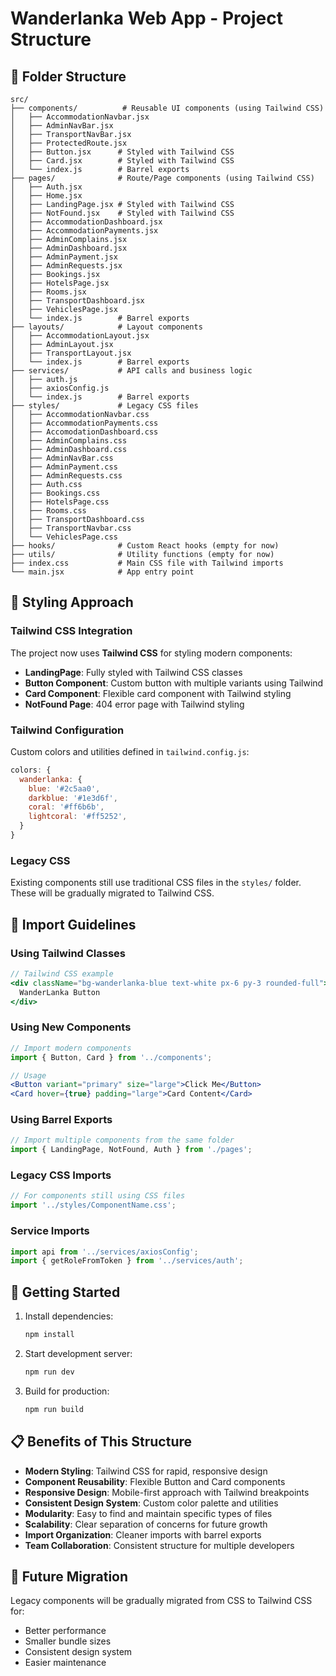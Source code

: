# Wanderlanka Web App - Project Structure

## 📁 Folder Structure

```
src/
├── components/          # Reusable UI components (using Tailwind CSS)
│   ├── AccommodationNavbar.jsx
│   ├── AdminNavBar.jsx
│   ├── TransportNavBar.jsx
│   ├── ProtectedRoute.jsx
│   ├── Button.jsx      # Styled with Tailwind CSS
│   ├── Card.jsx        # Styled with Tailwind CSS
│   └── index.js        # Barrel exports
├── pages/              # Route/Page components (using Tailwind CSS)
│   ├── Auth.jsx
│   ├── Home.jsx
│   ├── LandingPage.jsx # Styled with Tailwind CSS
│   ├── NotFound.jsx    # Styled with Tailwind CSS
│   ├── AccommodationDashboard.jsx
│   ├── AccommodationPayments.jsx
│   ├── AdminComplains.jsx
│   ├── AdminDashboard.jsx
│   ├── AdminPayment.jsx
│   ├── AdminRequests.jsx
│   ├── Bookings.jsx
│   ├── HotelsPage.jsx
│   ├── Rooms.jsx
│   ├── TransportDashboard.jsx
│   ├── VehiclesPage.jsx
│   └── index.js        # Barrel exports
├── layouts/            # Layout components
│   ├── AccommodationLayout.jsx
│   ├── AdminLayout.jsx
│   ├── TransportLayout.jsx
│   └── index.js        # Barrel exports
├── services/           # API calls and business logic
│   ├── auth.js
│   ├── axiosConfig.js
│   └── index.js        # Barrel exports
├── styles/             # Legacy CSS files
│   ├── AccommodationNavbar.css
│   ├── AccommodationPayments.css
│   ├── AccomodationDashboard.css
│   ├── AdminComplains.css
│   ├── AdminDashboard.css
│   ├── AdminNavBar.css
│   ├── AdminPayment.css
│   ├── AdminRequests.css
│   ├── Auth.css
│   ├── Bookings.css
│   ├── HotelsPage.css
│   ├── Rooms.css
│   ├── TransportDashboard.css
│   ├── TransportNavbar.css
│   └── VehiclesPage.css
├── hooks/              # Custom React hooks (empty for now)
├── utils/              # Utility functions (empty for now)
├── index.css           # Main CSS file with Tailwind imports
└── main.jsx            # App entry point
```

## 🎨 Styling Approach

### Tailwind CSS Integration
The project now uses **Tailwind CSS** for styling modern components:

- **LandingPage**: Fully styled with Tailwind CSS classes
- **Button Component**: Custom button with multiple variants using Tailwind
- **Card Component**: Flexible card component with Tailwind styling  
- **NotFound Page**: 404 error page with Tailwind styling

### Tailwind Configuration
Custom colors and utilities defined in `tailwind.config.js`:
```js
colors: {
  wanderlanka: {
    blue: '#2c5aa0',
    darkblue: '#1e3d6f', 
    coral: '#ff6b6b',
    lightcoral: '#ff5252',
  }
}
```

### Legacy CSS
Existing components still use traditional CSS files in the `styles/` folder. These will be gradually migrated to Tailwind CSS.

## 📝 Import Guidelines

### Using Tailwind Classes
```jsx
// Tailwind CSS example
<div className="bg-wanderlanka-blue text-white px-6 py-3 rounded-full">
  WanderLanka Button
</div>
```

### Using New Components
```jsx
// Import modern components
import { Button, Card } from '../components';

// Usage
<Button variant="primary" size="large">Click Me</Button>
<Card hover={true} padding="large">Card Content</Card>
```

### Using Barrel Exports
```jsx
// Import multiple components from the same folder
import { LandingPage, NotFound, Auth } from './pages';
```

### Legacy CSS Imports
```jsx
// For components still using CSS files
import '../styles/ComponentName.css';
```

### Service Imports
```jsx
import api from '../services/axiosConfig';
import { getRoleFromToken } from '../services/auth';
```

## 🚀 Getting Started

1. Install dependencies:
   ```bash
   npm install
   ```

2. Start development server:
   ```bash
   npm run dev
   ```

3. Build for production:
   ```bash
   npm run build
   ```

## 📋 Benefits of This Structure

- **Modern Styling**: Tailwind CSS for rapid, responsive design
- **Component Reusability**: Flexible Button and Card components
- **Responsive Design**: Mobile-first approach with Tailwind breakpoints
- **Consistent Design System**: Custom color palette and utilities
- **Modularity**: Easy to find and maintain specific types of files
- **Scalability**: Clear separation of concerns for future growth
- **Import Organization**: Cleaner imports with barrel exports
- **Team Collaboration**: Consistent structure for multiple developers

## 🎯 Future Migration

Legacy components will be gradually migrated from CSS to Tailwind CSS for:
- Better performance
- Smaller bundle sizes  
- Consistent design system
- Easier maintenance
